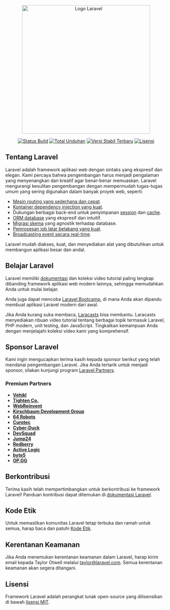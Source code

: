 <p align="center"><a href="https://laravel.com" target="_blank"><img src="https://raw.githubusercontent.com/laravel/art/master/logo-lockup/5%20SVG/2%20CMYK/1%20Full%20Color/laravel-logolockup-cmyk-red.svg" width="400" alt="Logo Laravel"></a></p>

<p align="center">
<a href="https://github.com/laravel/framework/actions"><img src="https://github.com/laravel/framework/workflows/tests/badge.svg" alt="Status Build"></a>
<a href="https://packagist.org/packages/laravel/framework"><img src="https://img.shields.io/packagist/dt/laravel/framework" alt="Total Unduhan"></a>
<a href="https://packagist.org/packages/laravel/framework"><img src="https://img.shields.io/packagist/v/laravel/framework" alt="Versi Stabil Terbaru"></a>
<a href="https://packagist.org/packages/laravel/framework"><img src="https://img.shields.io/packagist/l/laravel/framework" alt="Lisensi"></a>
</p>

## Tentang Laravel

Laravel adalah framework aplikasi web dengan sintaks yang ekspresif dan elegan. Kami percaya bahwa pengembangan harus menjadi pengalaman yang menyenangkan dan kreatif agar benar-benar memuaskan. Laravel mengurangi kesulitan pengembangan dengan mempermudah tugas-tugas umum yang sering digunakan dalam banyak proyek web, seperti:

- [Mesin routing yang sederhana dan cepat](https://laravel.com/docs/routing).
- [Kontainer dependency injection yang kuat](https://laravel.com/docs/container).
- Dukungan berbagai back-end untuk penyimpanan [session](https://laravel.com/docs/session) dan [cache](https://laravel.com/docs/cache).
- [ORM database](https://laravel.com/docs/eloquent) yang ekspresif dan intuitif.
- [Migrasi skema](https://laravel.com/docs/migrations) yang agnostik terhadap database.
- [Pemrosesan job latar belakang yang kuat](https://laravel.com/docs/queues).
- [Broadcasting event secara real-time](https://laravel.com/docs/broadcasting).

Laravel mudah diakses, kuat, dan menyediakan alat yang dibutuhkan untuk membangun aplikasi besar dan andal.

## Belajar Laravel

Laravel memiliki [dokumentasi](https://laravel.com/docs) dan koleksi video tutorial paling lengkap dibanding framework aplikasi web modern lainnya, sehingga memudahkan Anda untuk mulai belajar.

Anda juga dapat mencoba [Laravel Bootcamp](https://bootcamp.laravel.com), di mana Anda akan dipandu membuat aplikasi Laravel modern dari awal.

Jika Anda kurang suka membaca, [Laracasts](https://laracasts.com) bisa membantu. Laracasts menyediakan ribuan video tutorial tentang berbagai topik termasuk Laravel, PHP modern, unit testing, dan JavaScript. Tingkatkan kemampuan Anda dengan menjelajahi koleksi video kami yang komprehensif.

## Sponsor Laravel

Kami ingin mengucapkan terima kasih kepada sponsor berikut yang telah mendanai pengembangan Laravel. Jika Anda tertarik untuk menjadi sponsor, silakan kunjungi program [Laravel Partners](https://partners.laravel.com).

### Premium Partners

- **[Vehikl](https://vehikl.com/)**
- **[Tighten Co.](https://tighten.co)**
- **[WebReinvent](https://webreinvent.com/)**
- **[Kirschbaum Development Group](https://kirschbaumdevelopment.com)**
- **[64 Robots](https://64robots.com)**
- **[Curotec](https://www.curotec.com/services/technologies/laravel/)**
- **[Cyber-Duck](https://cyber-duck.co.uk)**
- **[DevSquad](https://devsquad.com/hire-laravel-developers)**
- **[Jump24](https://jump24.co.uk)**
- **[Redberry](https://redberry.international/laravel/)**
- **[Active Logic](https://activelogic.com)**
- **[byte5](https://byte5.de)**
- **[OP.GG](https://op.gg)**

## Berkontribusi

Terima kasih telah mempertimbangkan untuk berkontribusi ke framework Laravel! Panduan kontribusi dapat ditemukan di [dokumentasi Laravel](https://laravel.com/docs/contributions).

## Kode Etik

Untuk memastikan komunitas Laravel tetap terbuka dan ramah untuk semua, harap baca dan patuhi [Kode Etik](https://laravel.com/docs/contributions#code-of-conduct).

## Kerentanan Keamanan

Jika Anda menemukan kerentanan keamanan dalam Laravel, harap kirim email kepada Taylor Otwell melalui [taylor@laravel.com](mailto:taylor@laravel.com). Semua kerentanan keamanan akan segera ditangani.

## Lisensi

Framework Laravel adalah perangkat lunak open-source yang dilisensikan di bawah [lisensi MIT](https://opensource.org/licenses/MIT).
